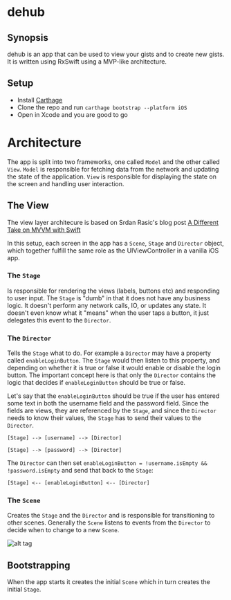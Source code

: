 # dehub

## Synopsis

dehub is an app that can be used to view your gists and to create new gists.
It is written using RxSwift using a MVP-like architecture.

## Setup

* Install [Carthage](https://github.com/Carthage/Carthage)
* Clone the repo and run ```carthage bootstrap --platform iOS```
* Open in Xcode and you are good to go

# Architecture

The app is split into two frameworks, one called ```Model``` and the other called ```View```.
```Model``` is responsible for fetching data from the network and updating the state of the application.
```View``` is responsible for displaying the state on the screen and handling user interaction.

## The View

The view layer architecure is based on Srdan Rasic's blog post 
[A Different Take on MVVM with Swift](http://rasic.info/a-different-take-on-mvvm-with-swift/)

In this setup, each screen in the app has a ```Scene```, ```Stage``` and ```Director``` object,
which together fulfill the same role as the UIViewController in a vanilla iOS app.

### The ```Stage```

Is responsible for rendering the views (labels, buttons etc) and responding to user input.
The ```Stage``` is "dumb" in that it does not have any business logic.
It doesn't perform any network calls, IO, or updates any state.
It doesn't even know what it "means" when the user taps a button, it just delegates this event to the ```Director```.

### The ```Director```

Tells the ```Stage``` what to do. For example a ```Director``` may have a property called ```enableLoginButton```.
The ```Stage``` would then listen to this property, and depending on whether it is true or false it would enable or disable
the login button. The important concept here is that only the ```Director``` contains the logic that decides
if ```enableLoginButton``` should be true or false.

Let's say that the ```enableLoginButton``` should be true if the user has entered some text in both the
username field and the password field. Since the fields are views, they are referenced by the ```Stage```, and since
the ```Director``` needs to know their values, the ```Stage``` has to send their values to the ```Director```.

```[Stage] --> [username] --> [Director]```

```[Stage] --> [password] --> [Director]```

The ```Director``` can then set ```enableLoginButton = !username.isEmpty && !password.isEmpty```
and send that back to the ```Stage```:

```[Stage] <-- [enableLoginButton] <-- [Director]```

### The ```Scene```

Creates the ```Stage``` and the ```Director``` and is responsible for transitioning to other scenes. Generally the ```Scene``` listens to events from the ```Director``` to decide when to change to a new ```Scene```.

![alt tag](http://i.imgur.com/p7XMFTm.png)

## Bootstrapping

When the app starts it creates the initial ```Scene``` which in turn creates the initial ```Stage```.



